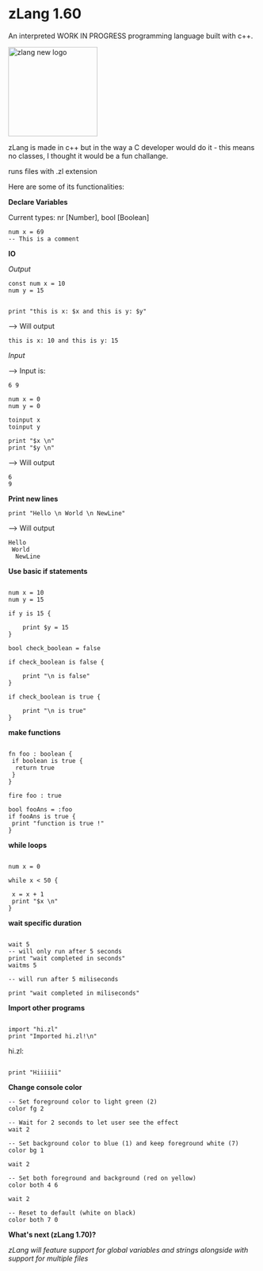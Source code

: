 # zLang 1.60
An interpreted WORK IN PROGRESS programming language built with c++.

<img width="180" height="180" alt="zlang new logo" src="https://github.com/user-attachments/assets/286edec4-df89-4247-b956-8d699d36149b" />

zLang is made in c++ but in the way a C developer would do it - this means no classes, I thought it would be a fun challange.

runs files with .zl extension

Here are some of its functionalities:

**Declare Variables**

Current types: nr [Number], bool [Boolean]

```zLang
num x = 69
-- This is a comment
```

**IO**

*Output*

```zLang
const num x = 10
num y = 15


print "this is x: $x and this is y: $y"
```

--> Will output

```zLang
this is x: 10 and this is y: 15
```

*Input*

--> Input is: 
```
6 9 
```

```zLang
num x = 0
num y = 0

toinput x
toinput y

print "$x \n"
print "$y \n"
```

--> Will output

```zLang
6
9
```

**Print new lines**

```zlang 
print "Hello \n World \n NewLine"
```
--> Will output

```zLang
Hello
 World
  NewLine
```

**Use basic if statements**

```zLang

num x = 10
num y = 15

if y is 15 {

    print $y = 15
} 

bool check_boolean = false

if check_boolean is false {

    print "\n is false"
}

if check_boolean is true {

    print "\n is true"
}

```

**make functions**

```zLang

fn foo : boolean {
 if boolean is true {
  return true
 }
}

fire foo : true

bool fooAns = :foo
if fooAns is true {
 print "function is true !"
}

```

**while loops**

```zLang

num x = 0

while x < 50 {

 x = x + 1
 print "$x \n"
}
```


**wait specific duration**

```zLang

wait 5
-- will only run after 5 seconds
print "wait completed in seconds"
waitms 5

-- will run after 5 miliseconds

print "wait completed in miliseconds"
```

**Import other programs**

```zLang

import "hi.zl"
print "Imported hi.zl!\n"
```

hi.zl:

```zLang

print "Hiiiiii"
```

**Change console color**

```zLang
-- Set foreground color to light green (2)
color fg 2

-- Wait for 2 seconds to let user see the effect
wait 2

-- Set background color to blue (1) and keep foreground white (7)
color bg 1

wait 2

-- Set both foreground and background (red on yellow)
color both 4 6

wait 2

-- Reset to default (white on black)
color both 7 0

```


**What's next (zLang 1.70)?**

*zLang will feature support for global variables and strings alongside with support for multiple files*
